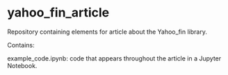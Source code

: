 # yahoo_fin_article
Repository containing elements for article about the Yahoo_fin library.

Contains:

example_code.ipynb: code that appears throughout the article in a Jupyter Notebook.
